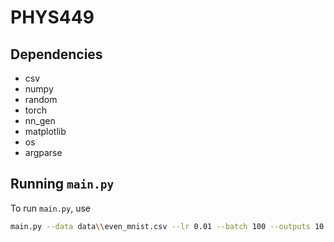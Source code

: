 # PHYS449

## Dependencies
- csv
- numpy
- random
- torch
- nn_gen
- matplotlib
- os
- argparse

## Running `main.py`

To run `main.py`, use

```sh
main.py --data data\\even_mnist.csv --lr 0.01 --batch 100 --outputs 10 --epoch 1000
```
